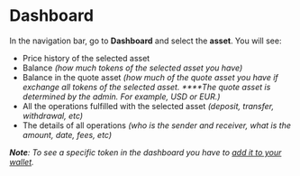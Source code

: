 # Dashboard

In the navigation bar, go to **Dashboard** and select the **asset**. You will see:

* Price history of the selected asset
* Balance _\(how much tokens of the selected asset you have\)_
* Balance in the quote asset _\(how much of the quote asset you have if exchange all tokens of the selected asset. ****The quote asset is determined by the admin. For example, USD or EUR.\)_
* All the operations fulfilled with the selected asset _\(deposit, transfer, withdrawal, etc\)_
* The details of all operations _\(who is the sender and receiver, what is the amount, date, fees, etc\)_

_**Note**: To see a specific token in the dashboard you have to_ [_add it to your wallet_](add-the-token-to-your-wallet.md)_._

